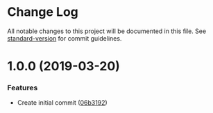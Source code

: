 # Change Log

All notable changes to this project will be documented in this file. See [standard-version](https://github.com/conventional-changelog/standard-version) for commit guidelines.

# 1.0.0 (2019-03-20)


### Features

* Create initial commit ([06b3192](https://github.com/iirose-tools/iirose-bot-ts/commit/06b3192))
